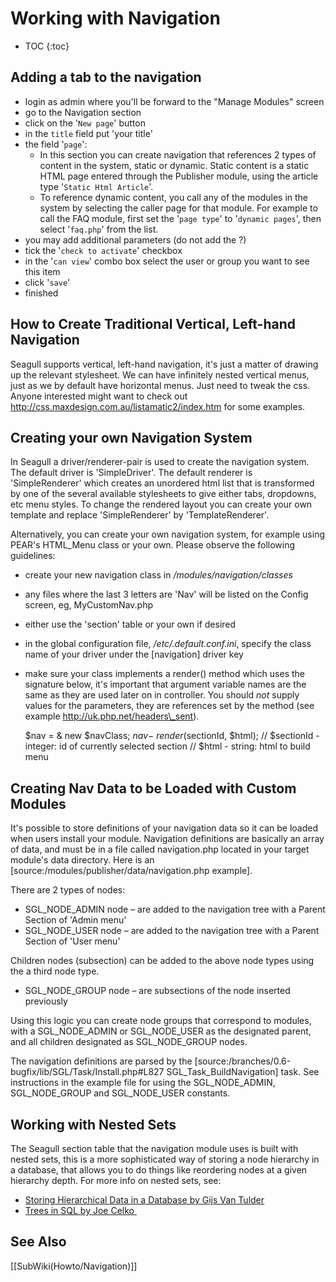 <!-- Name: Howto/Navigation -->
<!-- Version: 11 -->
<!-- Last-Modified: 2007/06/27 16:38:05 -->
<!-- Author: lyric -->
<!-- Status: Original -->

# Working with Navigation
* TOC
{:toc}

## Adding a tab to the navigation

  * login as admin where you'll be forward to the "Manage Modules" screen
  * go to the Navigation section
  * click on the '`New page`' button
  * in the `title` field put 'your title'
  * the field '`page`':
	* In this section you can create navigation that references 2 types of content in the system, static or dynamic. Static content is a static HTML page entered through the Publisher module, using the article type '`Static Html Article`'.
	* To reference dynamic content, you call any of the modules in the system by selecting the caller page for that module. For example to call the FAQ module, first set the '`page type`' to '`dynamic pages`', then select '`faq.php`' from the list.
  * you may add additional parameters (do not add the ?)
  * tick the '`check to activate`' checkbox
  * in the '`can view`' combo box select the user or group you want to see this item
  * click '`save`'
  * finished

## How to Create Traditional Vertical, Left-hand Navigation
Seagull supports vertical, left-hand navigation, it's just a matter of drawing up the relevant stylesheet. We can have infinitely nested vertical menus, just as we by default have horizontal menus. Just need to tweak the css. Anyone interested might want to check out http://css.maxdesign.com.au/listamatic2/index.htm for some examples.

## Creating your own Navigation System
In Seagull a driver/renderer-pair is used to create the navigation system. The default driver is 'SimpleDriver'.
The default renderer is 'SimpleRenderer' which creates an unordered html list that is transformed by one of the several available stylesheets to give either tabs, dropdowns, etc menu styles.
To change the rendered layout you can create your own template and replace 'SimpleRenderer' by 'TemplateRenderer'. 

Alternatively, you can create your own navigation system, for example using PEAR's HTML\_Menu class or your own.  Please observe the following guidelines:

  * create your new navigation class in _/modules/navigation/classes_
  * any files where the last 3 letters are 'Nav' will be listed on the Config screen, eg, MyCustomNav.php
  * either use the 'section' table or your own if desired
  * in the global configuration file, _/etc/<hostname>.default.conf.ini_, specify the class name of your driver under the [navigation] driver key
  * make sure your class implements a render() method which uses the signature below, it's important that argument variable names are the same as they are used later on in controller.  You should *not* supply values for the parameters, they are references set by the method (see example http://uk.php.net/headers\_sent).
	  

	$nav = & new $navClass;
	$nav-\>render($sectionId, $html);
	// $sectionId - integer: id of currently selected section
	// $html - string: html to build menu

## Creating Nav Data to be Loaded with Custom Modules
It's possible to store definitions of your navigation data so it can be loaded when users install your module.  Navigation definitions are basically an array of data, and must be in a file called navigation.php located in your target module's data directory.  Here is an [source:/modules/publisher/data/navigation.php example].

There are 2 types of nodes:

  * SGL\_NODE\_ADMIN node – are added to the navigation tree with a Parent Section of 'Admin menu'
  * SGL\_NODE\_USER node – are added to the navigation tree with a Parent Section of 'User menu'

Children nodes (subsection) can be added to the above node types using the a third node type. 

  * SGL\_NODE\_GROUP node – are subsections of the node inserted previously

Using this logic you can create node groups that correspond to modules, with a SGL\_NODE\_ADMIN or  SGL\_NODE\_USER as the designated parent, and all children designated as SGL\_NODE\_GROUP nodes.

The navigation definitions are parsed by the [source:/branches/0.6-bugfix/lib/SGL/Task/Install.php#L827 SGL\_Task\_BuildNavigation] task. See instructions in the example file for using the SGL\_NODE\_ADMIN, SGL\_NODE\_GROUP and SGL\_NODE\_USER constants.

## Working with Nested Sets
The Seagull section table that the navigation module uses is built with nested sets, this is a more sophisticated way of storing a node hierarchy in a database, that allows you to do things like reordering nodes at a given hierarchy depth.  For more info on nested sets, see:

 * [Storing Hierarchical Data in a Database by Gijs Van Tulder][1]
 * [Trees in SQL by Joe Celko ][2]

## See Also

[[SubWiki(Howto/Navigation)]]

[1]:	http://www.sitepoint.com/article/hierarchical-data-database
[2]:	http://www.intelligententerprise.com/001020/celko.jhtml;jsessionid=PHJPZUZQLLB52QSNDLRCKHSCJUNN2JVN?_requestid=880821